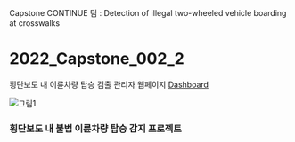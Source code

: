 Capstone CONTINUE 팀 : Detection of illegal two-wheeled vehicle boarding at crosswalks  

# 2022_Capstone_002_2

횡단보도 내 이륜차량 탑승 검출 관리자 웹페이지 [Dashboard](https://capstone-continue.web.app/)  

![그림1](https://user-images.githubusercontent.com/60814112/169999184-ee927ac5-23b2-41a2-8d49-adb8326d4445.png)

### 횡단보도 내 불법 이륜차량 탑승 감지 프로젝트
